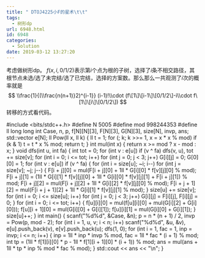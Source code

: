 ```yaml
---
title: " DTOJ4225小F的星术\t\t"
tags:
  - 树形dp
url: 6948.html
id: 6948
categories:
  - Solution
date: 2019-03-12 13:27:20
---
```


考虑做树形dp。 $f(x,i,0/1/2)$表示第$i$个点为根的子树，选择了$i$条不相交路径，其根节点未选/选了未完结/选了已完结，选择的方案数。那么那么一共观测了$i$次的概率就是 $$ \\frac{1}{(\\frac{n(n+1)}2)^{i-1}} (i-1)!\\cdot (f\[1\]\[i-1\]\[0/1/2\]-i\\cdot f\[1\]\[i\]\[0/1/2\]) $$ 转移的方式看代码。

#include <bits/stdc++.h>
#define N 5005
#define mod 998244353
#define ll long long
int Case, n, p, f\[N\]\[N\]\[3\], F\[N\]\[3\], G\[N\]\[3\], size\[N\], invp, ans;
std::vector<int> e\[N\];
ll Pow(ll x, ll k) {
    ll t = 1;
    for (; k; k >>= 1, x = x * x % mod)
        if (k & 1)
            t = t * x % mod;
    return t;
}
int mul(int x) { return x >= mod ? x - mod : x; }
void dfs(int u, int fa) {
    int tot = 0;
    for (int v : e\[u\])
        if (v ^ fa)
            dfs(v, u), tot += size\[v\];
    for (int i = 0; i <= tot; i++)
        for (int j = 0; j < 3; j++) G\[i\]\[j\] = 0;
    G\[0\]\[0\] = 1;
    for (int v : e\[u\])
        if (v ^ fa) {
            for (int i = size\[u\]; ~i; i--)
                for (int j = size\[v\]; ~j; j--) {
                    F\[i + j\]\[0\] = mul(F\[i + j\]\[0\] + 1ll * G\[i\]\[0\] * f\[v\]\[j\]\[0\] % mod);
                    F\[i + j\]\[1\] =
                        (1ll * G\[i\]\[1\] * f\[v\]\[j\]\[0\] + 1ll * G\[i\]\[0\] * f\[v\]\[j\]\[1\] + F\[i + j\]\[1\]) % mod;
                    F\[i + j\]\[2\] = mul(F\[i + j\]\[2\] + 1ll * G\[i\]\[2\] * f\[v\]\[j\]\[0\] % mod);
                    F\[i + j + 1\]\[2\] = mul(F\[i + j + 1\]\[2\] + 1ll * G\[i\]\[1\] * f\[v\]\[j\]\[1\] % mod);
                }
            size\[u\] += size\[v\];
            for (int i = 0; i <= size\[u\]; i++)
                for (int j = 0; j < 3; j++) G\[i\]\[j\] = F\[i\]\[j\], F\[i\]\[j\] = 0;
        }
    for (int i = 0; i <= tot; i++) {
        f\[u\]\[i\]\[0\] = mul(f\[u\]\[i\]\[0\] + mul(G\[i\]\[2\] + G\[i\]\[0\]));
        f\[u\]\[i + 1\]\[0\] = mul(G\[i\]\[0\] + G\[i\]\[1\]);
        f\[u\]\[i\]\[1\] = mul(G\[i\]\[0\] + G\[i\]\[1\]);
    }
    size\[u\]++;
}
int main() {
    scanf("%d%d", &Case, &n);
    p = n * (n + 1) / 2, invp = Pow(p, mod - 2);
    for (int i = 1, u, v; i < n; i++) scanf("%d%d", &u, &v), e\[u\].push\_back(v), e\[v\].push\_back(u);
    dfs(1, 0);
    for (int i = 1, fac = 1, inp = invp; i <= n; i++) {
        inp = 1ll * inp * invp % mod, fac = 1ll * fac * (i + 1) % mod;
        int tp = (1ll * f\[1\]\[i\]\[0\] * p - 1ll * f\[1\]\[i + 1\]\[0\] * (i + 1)) % mod;
        ans = mul(ans + 1ll * tp * inp % mod * fac % mod);
    }
    std::cout << ans << "\\n";
}